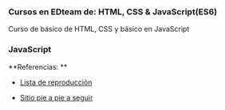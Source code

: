 ### Cursos en EDteam de: HTML, CSS & JavaScript(ES6)

Curso de básico de HTML, CSS y básico en JavaScript

### JavaScript

**Referencias: **

- [Lista de reproducción](https://www.youtube.com/playlist?list=PLvq-jIkSeTUZ6QgYYO3MwG9EMqC-KoLXA)

- [Sitio pie a pie a seguir](https://aprendejavascript.org/)
